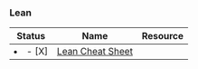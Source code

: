 ### Lean
| Status | Name | Resource |
| ---|---|---|
| <li>- [X] </li> | [Lean Cheat Sheet](https://github.com/lc4695/CheatSheet/blob/main/Lean/Lean%20Cheat%20Sheet.pdf) | 
